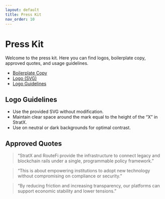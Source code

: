 ```yaml
---
layout: default
title: Press Kit
nav_order: 10
---
```


# Press Kit

Welcome to the press kit. Here you can find logos, boilerplate copy, approved quotes, and usage guidelines.

- [Boilerplate Copy](/press-kit/boilerplate/)
- [Logo (SVG)](/assets/svg/logo.svg)
- [Logo Guidelines](#logo-guidelines)

## Logo Guidelines

- Use the provided SVG without modification.
- Maintain clear space around the mark equal to the height of the “X” in StratX.
- Use on neutral or dark backgrounds for optimal contrast.

## Approved Quotes

> “StratX and RouteFi provide the infrastructure to connect legacy and blockchain rails under a single, programmable policy framework.”

> “This is about empowering institutions to adopt new technology without compromising on compliance or security.”

> “By reducing friction and increasing transparency, our platforms can support economic stability and lower tensions.”
